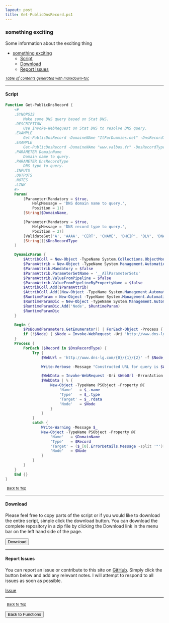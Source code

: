 ```yaml
---
layout: post
title: Get-PublicDnsRecord.ps1
---
```


### something exciting

Some information about the exciting thing

- [something exciting](#something-exciting)
  - [Script](#script)
  - [Download](#download)
  - [Report Issues](#report-issues)

<small><i><a href='http://ecotrust-canada.github.io/markdown-toc/'>Table of contents generated with markdown-toc</a></i></small>

---

#### Script

```powershell
Function Get-PublicDnsRecord {
    <#
    .SYNOPSIS
        Make some DNS query based on Stat DNS.
    .DESCRIPTION
        Use Invoke-WebRequest on Stat DNS to resolve DNS query.
    .EXAMPLE
        Get-PublicDnsRecord -DomaineNAme "ItForDummies.net" -DnsRecordType A,MX
    .EXAMPLE
        Get-PublicDnsRecord -DomaineNAme "www.valbox.fr" -DnsRecordType A,MX
    .PARAMETER DomainName
        Domain name to query.
    .PARAMETER DnsRecordType
        DNS type to query.
    .INPUTS
    .OUTPUTS
    .NOTES
    .LINK
    #>
    Param(
        [Parameter(Mandatory = $true,
            HelpMessage = 'DNS domain name to query.',
            Position = 1)]
        [String]$DomainName,

        [Parameter(Mandatory = $true,
            HelpMessage = 'DNS record type to query.',
            Position = 2)]
        [ValidateSet('A', 'AAAA', 'CERT', 'CNAME', 'DHCIP', 'DLV', 'DNAME', 'DNSKEY', 'DS', 'HINFO', 'HIP', 'IPSECKEY', 'KX', 'LOC', 'MX', 'NAPTR', 'NS', 'NSEC', 'NSEC3', 'NSEC3PARAM', 'OPT', 'PTR', 'RRSIG', 'SOA', 'SPF', 'SRV', 'SSHFP', 'TA', 'TALINK', 'TLSA', 'TXT')]
        [String[]]$DnsRecordType
    )

    DynamicParam {
        $AttribColl = New-Object -TypeName System.Collections.ObjectModel.Collection[System.Attribute]
        $ParamAttrib = New-Object -TypeName System.Management.Automation.ParameterAttribute
        $ParamAttrib.Mandatory = $false
        $ParamAttrib.ParameterSetName = '__AllParameterSets'
        $ParamAttrib.ValueFromPipeline = $false
        $ParamAttrib.ValueFromPipelineByPropertyName = $false
        $AttribColl.Add($ParamAttrib)
        $AttribColl.Add((New-Object -TypeName System.Management.Automation.ValidateSetAttribute -ArgumentList ((Invoke-WebRequest -Uri 'http://www.dns-lg.com/nodes.json' | Select-Object -ExpandProperty Content | ConvertFrom-Json | Select-Object -ExpandProperty nodes | Select-Object -ExpandProperty name))))
        $RuntimeParam = New-Object -TypeName System.Management.Automation.RuntimeDefinedParameter -ArgumentList ('Node', [string], $AttribColl)
        $RuntimeParamDic = New-Object -TypeName System.Management.Automation.RuntimeDefinedParameterDictionary
        $RuntimeParamDic.Add('Node', $RuntimeParam)
        $RuntimeParamDic
    }

    Begin {
        $PsBoundParameters.GetEnumerator() | ForEach-Object -Process { New-Variable -Name $_.Key -Value $_.Value -ErrorAction 'SilentlyContinue' }
        if (!$Node) { $Node = Invoke-WebRequest -Uri 'http://www.dns-lg.com/nodes.json' | Select-Object -ExpandProperty Content | ConvertFrom-Json | Select-Object -ExpandProperty nodes | Select-Object -ExpandProperty name | Get-Random }
    }
    Process {
        ForEach ($Record in $DnsRecordType) {
            Try {
                $WebUrl = 'http://www.dns-lg.com/{0}/{1}/{2}' -f $Node, $DomainName, $Record

                Write-Verbose -Message "Constructed URL for query is $WebUrl."

                $WebData = Invoke-WebRequest -Uri $WebUrl -ErrorAction Stop | Select-Object -ExpandProperty Content | ConvertFrom-Json | Select-Object -ExpandProperty answer
                $WebData | % {
                    New-Object -TypeName PSObject -Property @{
                        'Name'   = $_.name
                        'Type'   = $_.type
                        'Target' = $_.rdata
                        'Node'   = $Node
                    }
                }
            }
            catch {
                Write-Warning -Message $_
                New-Object -TypeName PSObject -Property @{
                    'Name'   = $DomainName
                    'Type'   = $Record
                    'Target' = ($_[0].ErrorDetails.Message -split '"')[-2]
                    'Node'   = $Node
                }
            }
        }
    }
    End {}
}
```

<span style="font-size:11px;"><a href="#"><i class="fas fa-caret-up" aria-hidden="true" style="color: white; margin-right:5px;"></i>Back to Top</a></span>

---

#### Download

Please feel free to copy parts of the script or if you would like to download the entire script, simple click the download button. You can download the complete repository in a zip file by clicking the Download link in the menu bar on the left hand side of the page.

<button class="btn" type="submit" onclick="window.open('/PowerShell/functions/dns/Get-PublicDnsRecord.ps1')">
    <i class="fa fa-cloud-download-alt">
    </i>
        Download
</button>

---

#### Report Issues

You can report an issue or contribute to this site on <a href="https://github.com/BanterBoy/scripts-blog/issues">GitHub</a>. Simply click the button below and add any relevant notes. I will attempt to respond to all issues as soon as possible.

<!-- Place this tag where you want the button to render. -->

<a class="github-button" href="https://github.com/BanterBoy/scripts-blog/issues/new?title=Get-PublicDnsRecord.ps1&body=There is a problem with this function. Please find details below." data-show-count="true" aria-label="Issue BanterBoy/scripts-blog on GitHub">Issue</a>

---

<span style="font-size:11px;"><a href="#"><i class="fas fa-caret-up" aria-hidden="true" style="color: white; margin-right:5px;"></i>Back to Top</a></span>

<a href="/menu/_pages/functions.html">
    <button class="btn">
        <i class='fas fa-reply'>
        </i>
            Back to Functions
    </button>
</a>

[1]: http://ecotrust-canada.github.io/markdown-toc
[2]: https://github.com/googlearchive/code-prettify
